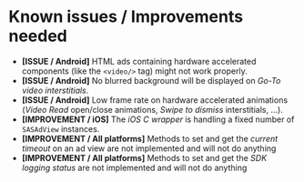 # Known issues / Improvements needed

* **[ISSUE / Android]** HTML ads containing hardware accelerated components (like the ```<video/>``` tag) might not work properly.
* **[ISSUE / Android]** No blurred background will be displayed on _Go-To video interstitials_.
* **[ISSUE / Android]** Low frame rate on hardware accelerated animations (_Video Read_ open/close animations, _Swipe to dismiss_ interstitials, …).
* **[IMPROVEMENT / iOS]** The _iOS C wrapper_ is handling a fixed number of ```SASAdView``` instances.
* **[IMPROVEMENT / All platforms]** Methods to set and get the _current timeout_ on an ad view are not implemented and will not do anything
* **[IMPROVEMENT / All platforms]** Methods to set and get the _SDK logging status_ are not implemented and will not do anything
